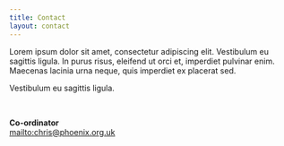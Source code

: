 ```yaml
---
title: Contact
layout: contact
---
```

Lorem ipsum dolor sit amet, consectetur adipiscing elit. Vestibulum eu sagittis ligula. In purus risus, eleifend ut orci et, imperdiet pulvinar enim. Maecenas lacinia urna neque, quis imperdiet ex placerat sed.

Vestibulum eu sagittis ligula.

<br>

**Co-ordinator**\
<mailto:chris@phoenix.org.uk>
